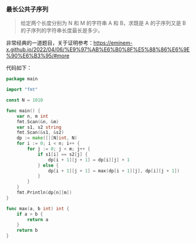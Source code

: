 ### 最长公共子序列

> 给定两个长度分别为 N 和 M 的字符串 A 和 B，求既是 A 的子序列又是 B 的子序列的字符串长度最长是多少。

非常经典的一道题目，关于证明参考：https://eminem-x.github.io/2022/04/06/%E9%97%AB%E6%B0%8F%E5%88%86%E6%9E%90%E6%B3%95/#more

代码如下：

````go
package main

import "fmt"

const N = 1010

func main() {
    var n, m int
    fmt.Scan(&n, &m)
    var s1, s2 string
    fmt.Scan(&s1, &s2)
    dp := make([][N]int, N)
    for i := 0; i < n; i++ {
        for j := 0; j < m; j++ {
            if s1[i] == s2[j] {
                dp[i + 1][j + 1] = dp[i][j] + 1
            } else {
                dp[i + 1][j + 1] = max(dp[i + 1][j], dp[i][j + 1])
            }
        }
    }
    fmt.Println(dp[n][m])
}

func max(a, b int) int {
    if a > b {
        return a
    }
    return b
}
````

